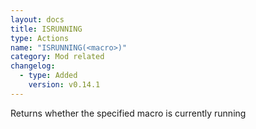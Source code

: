 ```yaml
---
layout: docs
title: ISRUNNING
type: Actions
name: "ISRUNNING(<macro>)"
category: Mod related
changelog:
  - type: Added
    version: v0.14.1
---
```

Returns whether the specified macro is currently running
